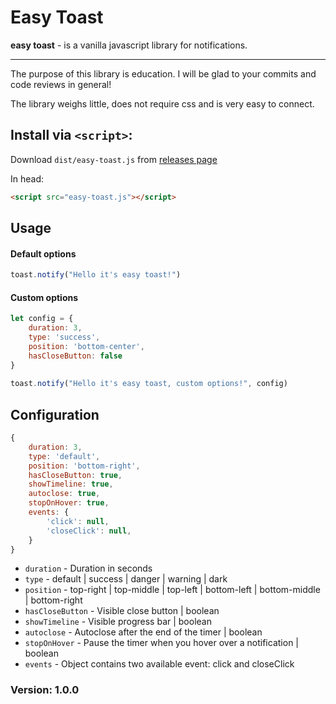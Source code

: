 # Easy Toast
**easy toast** - is a vanilla javascript library for notifications.
<hr>
The purpose of this library is education.
I will be glad to your commits and code reviews in general!

The library weighs little, does not require css and is very easy to connect.

## Install via `<script>`:

Download `dist/easy-toast.js` from [releases page](https://github.com/cr1gger/easy-toast/releases)

In head:
```html
<script src="easy-toast.js"></script>
```
## Usage

#### Default options
```javascript
toast.notify("Hello it's easy toast!") 
```

#### Custom options
```javascript
let config = {
    duration: 3,
    type: 'success',
    position: 'bottom-center',
    hasCloseButton: false
}
    
toast.notify("Hello it's easy toast, custom options!", config) 
```

## Configuration
```javascript
{
    duration: 3,
    type: 'default',
    position: 'bottom-right',
    hasCloseButton: true,
    showTimeline: true,
    autoclose: true,
    stopOnHover: true,
    events: {
        'click': null,
        'closeClick': null,
    }
}
```
- `duration` - Duration in seconds
- `type` - default | success | danger | warning | dark
- `position` - top-right
  | top-middle
  | top-left
  | bottom-left
  | bottom-middle
  | bottom-right
- `hasCloseButton` - Visible close button | boolean
- `showTimeline` - Visible progress bar | boolean
- `autoclose` - Autoclose after the end of the timer | boolean
- `stopOnHover` - Pause the timer when you hover over a notification | boolean
- `events` - Object contains two available event: click and closeClick

### Version: 1.0.0
